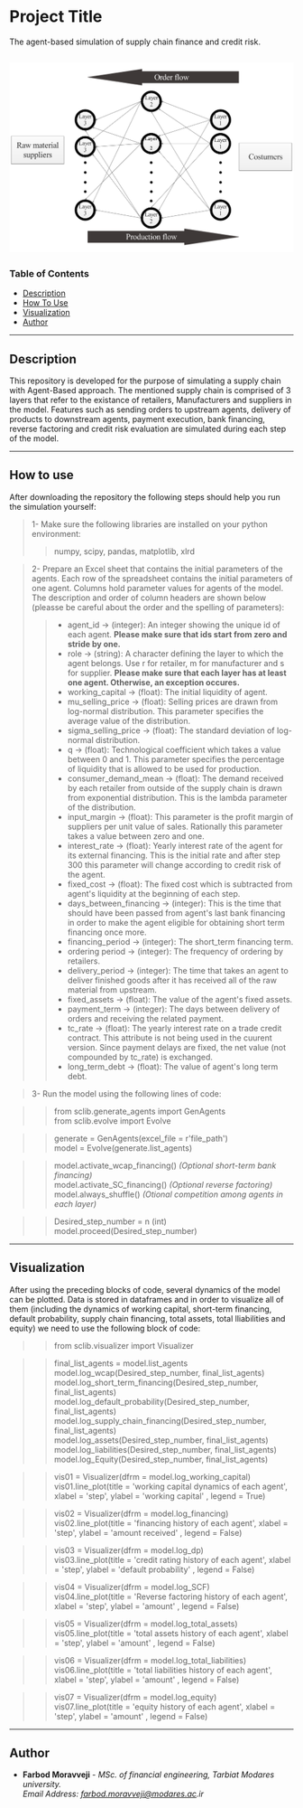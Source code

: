 # Project Title

The agent-based simulation of supply chain finance and credit risk.

![3-layered supply chain](./charts/chart1.png)
---
### Table of Contents

- [Description](#description)
- [How To Use](#how_to_use)
- [Visualization](#visualizing)
- [Author](#author)

---
## Description

This repository is developed for the purpose of simulating a supply chain with
Agent-Based approach. The mentioned supply chain is comprised of 3 layers that
refer to the existance of retailers, Manufacturers and suppliers in the model.
Features such as sending orders to upstream agents, delivery of products to 
downstream agents, payment execution, bank financing, reverse factoring and 
credit risk evaluation are simulated during each step of the model.

---
## How to use

After downloading the repository the following steps should help you run the
simulation yourself:

> 1- Make sure the following libraries are installed on your python environment:
>> numpy, scipy, pandas, matplotlib, xlrd

> 2- Prepare an Excel sheet that contains the initial parameters of the agents. Each row of the spreadsheet contains the initial parameters of one agent. Columns hold parameter values for agents of the model. The description and order of column headers are shown below (pleasse be careful about the order and the spelling of parameters):
>> * agent_id -> (integer): An integer showing the unique id of each agent. **Please make sure that ids start from zero and stride by one.**
>> * role -> (string): A character defining the layer to which the agent belongs. Use r for retailer, m for manufacturer and s for supplier. **Please make sure that each layer has at least one agent. Otherwise, an exception occures.**
>> * working_capital -> (float): The initial liquidity of agent.
>> * mu_selling_price -> (float): Selling prices are drawn from log-normal distribution. This parameter specifies the average value of the distribution.
>> * sigma_selling_price -> (float): The standard deviation of log-normal distribution.
>> * q -> (float): Technological coefficient which takes a value between 0 and 1. This parameter specifies the percentage of liquidity that is allowed to be used for production.
>> * consumer_demand_mean -> (float): The demand received by each retailer from outside of the supply chain is drawn from exponential distribution. This is the lambda parameter of the distribution.
>> * input_margin -> (float): This parameter is the profit margin of suppliers per unit value of sales. Rationally this parameter takes a value between zero and one.
>> * interest_rate -> (float): Yearly interest rate of the agent for its external financing. This is the initial rate and after step 300 this parameter will change according to credit risk of the agent.
>> * fixed_cost -> (float): The fixed cost which is subtracted from agent's liquidity at the beginning of each step.
>> * days_between_financing -> (integer): This is the time that should have been passed from agent's last bank financing in order to make the agent eligible for obtaining short term financing once more.
>> * financing_period -> (integer): The short_term financing term.
>> * ordering period -> (integer): The frequency of ordering by retailers.
>> * delivery_period -> (integer): The time that takes an agent to deliver finished goods after it has received all of the raw material from upstream.
>> * fixed_assets -> (float): The value of the agent's fixed assets.
>> * payment_term -> (integer): The days between delivery of orders and receiving the related payment.
>> * tc_rate -> (float): The yearly interest rate on a trade credit contract. This attribute is not being used in the cuurent version. Since payment delays are fixed, the net value (not compounded by tc_rate) is exchanged.
>> * long_term_debt -> (float): The value of agent's long term debt.

> 3- Run the model using the following lines of code:

>> from sclib.generate_agents import GenAgents  
>> from sclib.evolve import Evolve  

>> generate = GenAgents(excel_file = r'file_path')  
>> model = Evolve(generate.list_agents)  

>> model.activate_wcap_financing()  _(Optional short-term bank financing)_  
>> model.activate_SC_financing()    _(Optional reverse factoring)_  
>> model.always_shuffle()           _(Otional competition among agents in each layer)_  

>> Desired_step_number = n (int)  
>> model.proceed(Desired_step_number)  

---
## Visualization

After using the preceding blocks of code, several dynamics of the model can be plotted. Data is stored in dataframes and in order to 
visualize all of them (including the dynamics of working capital, short-term financing, default probability, supply chain financing, total assets, total lliabilities and equity) we need to use the following block of code:

>> from sclib.visualizer import Visualizer  

>> final_list_agents = model.list_agents  
>> model.log_wcap(Desired_step_number, final_list_agents)  
>> model.log_short_term_financing(Desired_step_number, final_list_agents)  
>> model.log_default_probability(Desired_step_number, final_list_agents)  
>> model.log_supply_chain_financing(Desired_step_number, final_list_agents)  
>> model.log_assets(Desired_step_number, final_list_agents)  
>> model.log_liabilities(Desired_step_number, final_list_agents)  
>> model.log_Equity(Desired_step_number, final_list_agents)  

>> vis01 = Visualizer(dfrm = model.log_working_capital)  
>> vis01.line_plot(title = 'working capital dynamics of each agent', xlabel = 'step', ylabel = 'working capital' , legend = True)  

>> vis02 = Visualizer(dfrm = model.log_financing)  
>> vis02.line_plot(title = 'financing history of each agent', xlabel = 'step', ylabel = 'amount received' , legend = False)  

>> vis03 = Visualizer(dfrm = model.log_dp)  
>> vis03.line_plot(title = 'credit rating history of each agent', xlabel = 'step', ylabel = 'default probability' , legend = False)  

>> vis04 = Visualizer(dfrm = model.log_SCF)  
>> vis04.line_plot(title = 'Reverse factoring history of each agent', xlabel = 'step', ylabel = 'amount' , legend = False)  

>> vis05 = Visualizer(dfrm = model.log_total_assets)  
>> vis05.line_plot(title = 'total assets history of each agent', xlabel = 'step', ylabel = 'amount' , legend = False)  

>> vis06 = Visualizer(dfrm = model.log_total_liabilities)  
>> vis06.line_plot(title = 'total liabilities history of each agent', xlabel = 'step', ylabel = 'amount' , legend = False)  

>> vis07 = Visualizer(dfrm = model.log_equity)  
>> vis07.line_plot(title = 'equity history of each agent', xlabel = 'step', ylabel = 'amount' , legend = False)  

---
## Author

* **Farbod Moravveji** - *MSc. of financial engineering, Tarbiat Modares university.*  
_Email Address: farbod.moravveji@modares.ac.ir_